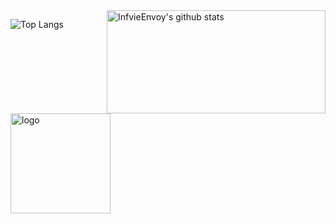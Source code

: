 <img align="right" src="https://github-readme-stats.vercel.app/api?username=Einic&show_icons=true&theme=vue" alt="InfvieEnvoy's github stats" width="350" height="165" />

![Top Langs](https://github-readme-stats.vercel.app/api/top-langs/?username=Einic&layout=compact&langs_count=6)

<!--
- 🌈 I’m currently working at Tencent Outsourcing
- 🐳 My current field of work is CloudNative/Ops/SRE/DevOps
- 🤔 My Blog is [https://www.infvie.com](https://www.infvie.com) 
- 💬 Welcomed to ask me about `CloudNative/Ops/SRE/DevOps/Linux..`
- 📫 How to reach me: [email: einicyeo@gmail.com](einicyeo@gmail.com)
-->

<img src="https://github-profile-trophy.vercel.app/?username=Einic&theme=flat&column=7&margin-w=10" alt="logo" height="160" align="center" />


<!--
**Einic/Einic** is a ✨ _special_ ✨ repository because its `README.md` (this file) appears on your GitHub profile.

Here are some ideas to get you started:

- 🔭 I’m currently working on ...
- 🌱 I’m currently learning ...
- 👯 I’m looking to collaborate on ...
- 🤔 I’m looking for help with ...
- 💬 Ask me about ...
- 📫 How to reach me: ...
- 😄 Pronouns: ...
- ⚡ Fun fact: ...

https://github.com/anuraghazra/github-readme-stats/blob/master/docs/readme_cn.md
https://rahuldkjain.github.io/gh-profile-readme-generator/
-->


